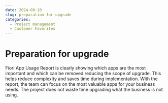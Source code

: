 ```yaml
---
date: 2024-09-10
slug: preparation-for-upgrade
categories:
  - Project management
  - Customer Favorites
---
```

# Preparation for upgrade

Fiori App Usage Report is clearly showing which apps are the most important and which can be removed reducing the scope of upgrade. <!-- more -->This helps reduce complexity and saves time during implementation. With the report, the team can focus on the most valuable apps for your business needs. The project does not waste time upgrading what the business is not using.